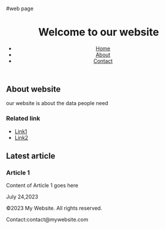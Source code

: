 #web page
<!Doctype html>
<html>
<head>
<body>
<header>
  <h1> Welcome to our website </h1>
  <nav>
    <ul>
      <li><a href="#home">Home</a></li>
      <li><a href="#about">About</a></li>
      <li><a href="#contact">Contact</a></li>
    </ul>
  </nav>
</header>
<main>
  <section>
    <h2> About website</h2>
    <p> our website is about the data people need</p>
   <aside>
   <h3> Related link</h3>
   <ul>
     <li><a href="#link1">Link1</a></li>
     <li><a href="#link2">Link2</a></li>
   </ul>
   </aside>
   </section>
  <section>
    <h2> Latest article</h2>
    <article>
      <h3>Article 1</h3>
      <p>Content of Article 1 goes here</p>
      <footer>
        <time datetime="2023-07_24">July 24,2023</time>
      </footer>
    </article>
      </section>
</main>
<footer>
  <p>&copy;2023 My Website. All rights reserved.</p>
<p>Contact:contact@mywebsite.com</p>
</footer>
  </body>
  </head>
</html>
